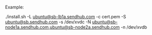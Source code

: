 Example:

./install.sh -L ubuntu@sb-lb1a.sendhub.com -c cert.pem -S ubuntu@sb.sendhub.com -s /dev/xvdc -N ubuntu@sb-node1a.sendhub.com,ubuntu@sb-node2a.sendhub.com -n /dev/xvdb

